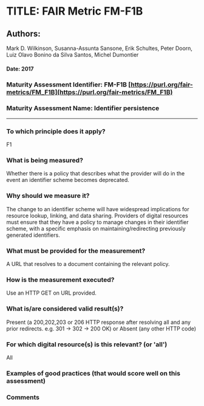 # TITLE:  FAIR Metric FM-F1B

## Authors: 
Mark D. Wilkinson, Susanna-Assunta Sansone, Erik Schultes, Peter Doorn,
Luiz Olavo Bonino da Silva Santos, Michel Dumontier

#### Date: 2017


### Maturity Assessment Identifier: FM-F1B [https://purl.org/fair-metrics/FM_F1B](https://purl.org/fair-metrics/FM_F1B)

### Maturity Assessment Name:   Identifier persistence
----

### To which principle does it apply?  
F1

### What is being measured?
Whether there is a policy that describes what the provider will do in the event an identifier scheme becomes deprecated.


### Why should we measure it?
The change to an identifier scheme will have widespread implications for resource lookup, linking, and data sharing. Providers of digital resources must ensure that they have a policy to manage changes in their identifier scheme, with a specific emphasis on maintaining/redirecting previously generated identifiers.

### What must be provided for the measurement?
A URL that resolves to a document containing the relevant policy.

### How is the measurement executed?
Use an HTTP GET on URL provided. 

### What is/are considered valid result(s)?
Present (a 200,202,203 or 206 HTTP response after resolving all and any prior redirects. e.g. 301 -> 302 -> 200 OK) or Absent (any other HTTP code)


### For which digital resource(s) is this relevant? (or 'all')
All

### Examples of good practices (that would score well on this assessment)


### Comments
